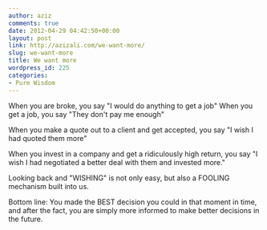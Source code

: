 ```yaml
---
author: aziz
comments: true
date: 2012-04-29 04:42:50+00:00
layout: post
link: http://azizali.com/we-want-more/
slug: we-want-more
title: We want more
wordpress_id: 225
categories:
- Pure Wisdom
---
```


When you are broke, you say "I would do anything to get a job"
When you get a job, you say "They don't pay me enough"

When you make a quote out to a client and get accepted, you say "I wish I had quoted them more"

When you invest in a company and get a ridiculously high return, you say "I wish I had negotiated a better deal with them and invested more."

Looking back and "WISHING" is not only easy, but also a FOOLING mechanism built into us.

Bottom line: You made the BEST decision you could in that moment in time, and after the fact, you are simply more informed to make better decisions in the future.

